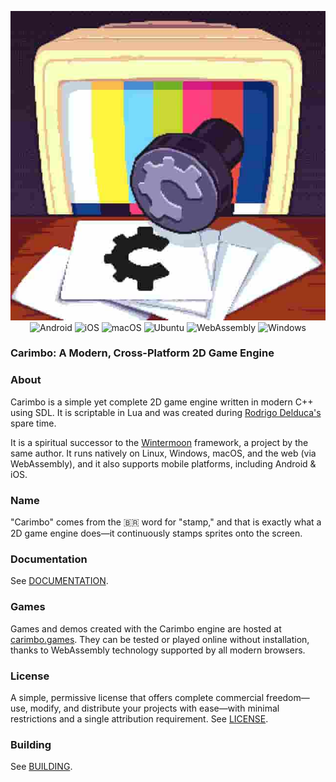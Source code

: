 <p align="center">
  <img src="carimbo.jpg" alt="Carimbo: A Modern, Cross-Platform 2D Game Engine" />
  <br />
  <span>
    <img src="https://github.com/willtobyte/carimbo/actions/workflows/android.yaml/badge.svg?branch=main" alt="Android" />
    <img src="https://github.com/willtobyte/carimbo/actions/workflows/ios.yaml/badge.svg?branch=main" alt="iOS" />
    <img src="https://github.com/willtobyte/carimbo/actions/workflows/macos.yaml/badge.svg?branch=main" alt="macOS" />
    <img src="https://github.com/willtobyte/carimbo/actions/workflows/ubuntu.yaml/badge.svg?branch=main" alt="Ubuntu" />
    <img src="https://github.com/willtobyte/carimbo/actions/workflows/webassembly.yaml/badge.svg?branch=main" alt="WebAssembly" />
    <img src="https://github.com/willtobyte/carimbo/actions/workflows/windows.yaml/badge.svg?branch=main" alt="Windows" />
  </span>
</p>

### Carimbo: A Modern, Cross-Platform 2D Game Engine

### About

Carimbo is a simple yet complete 2D game engine written in modern C++ using SDL. It is scriptable in Lua and was created during [Rodrigo Delduca's](https://rodrigodelduca.org) spare time.

It is a spiritual successor to the [Wintermoon](https://github.com/wintermoon/wintermoon) framework, a project by the same author. It runs natively on Linux, Windows, macOS, and the web (via WebAssembly), and it also supports mobile platforms, including Android & iOS.

### Name

"Carimbo" comes from the 🇧🇷 word for "stamp," and that is exactly what a 2D game engine does—it continuously stamps sprites onto the screen.

### Documentation

See [DOCUMENTATION](DOCUMENTATION.md).

### Games

Games and demos created with the Carimbo engine are hosted at [carimbo.games](https://carimbo.games). They can be tested or played online without installation, thanks to WebAssembly technology supported by all modern browsers.

### License

A simple, permissive license that offers complete commercial freedom—use, modify, and distribute your projects with ease—with minimal restrictions and a single attribution requirement. See [LICENSE](LICENSE).

### Building

See [BUILDING](BUILDING.md).
